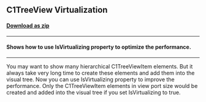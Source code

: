 ## C1TreeView Virtualization
#### [Download as zip](https://downgit.github.io/#/home?url=https://github.com/GrapeCity/ComponentOne-WPF-Samples/tree/master/\NET_4.5.2\C1.WPF\CS\C1TreeViewVirtualizationSample)
____
#### Shows how to use IsVirtualizing property to optimize the performance.
____

You may want to show many hierarchical C1TreeViewItem elements. But it 
always take very long time to create these elements and add them into 
the visual tree. Now you can use IsVirtualizing property to improve the
 performance. Only the C1TreeViewItem elements in view port size would 
be created and added into the visual tree if you set IsVirtualizing to true.

